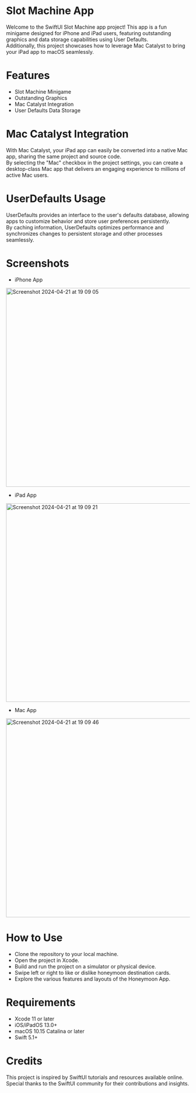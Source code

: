 
# Slot Machine App
Welcome to the SwiftUI Slot Machine app project! This app is a fun minigame designed for iPhone and iPad users, featuring outstanding graphics and data storage capabilities using User Defaults. <br>Additionally, this project showcases how to leverage Mac Catalyst to bring your iPad app to macOS seamlessly.

# Features
- Slot Machine Minigame
- Outstanding Graphics
- Mac Catalyst Integration
- User Defaults Data Storage


# Mac Catalyst Integration
With Mac Catalyst, your iPad app can easily be converted into a native Mac app, sharing the same project and source code.<br> By selecting the "Mac" checkbox in the project settings, you can create a desktop-class Mac app that delivers an engaging experience to millions of active Mac users.

# UserDefaults Usage
UserDefaults provides an interface to the user's defaults database, allowing apps to customize behavior and store user preferences persistently. <br>By caching information, UserDefaults optimizes performance and synchronizes changes to persistent storage and other processes seamlessly.

# Screenshots

- iPhone App
 
<img width="544" alt="Screenshot 2024-04-21 at 19 09 05" src="https://github.com/kathir56/Slot-Machine/assets/139846785/ea287f3f-fb80-40e9-963e-61a1677b3452">

- iPad App
<img width="543" alt="Screenshot 2024-04-21 at 19 09 21" src="https://github.com/kathir56/Slot-Machine/assets/139846785/a22ede61-63cd-447f-9629-e46c58118311">

- Mac App
<img width="544" alt="Screenshot 2024-04-21 at 19 09 46" src="https://github.com/kathir56/Slot-Machine/assets/139846785/7f74caaa-050e-4458-9c3a-8ee826ac8d4a">


# How to Use
- Clone the repository to your local machine.
- Open the project in Xcode.
- Build and run the project on a simulator or physical device.
- Swipe left or right to like or dislike honeymoon destination cards.
- Explore the various features and layouts of the Honeymoon App.
# Requirements
- Xcode 11 or later
- iOS/iPadOS 13.0+
- macOS 10.15 Catalina or later
- Swift 5.1+
# Credits
This project is inspired by SwiftUI tutorials and resources available online. Special thanks to the SwiftUI community for their contributions and insights.


